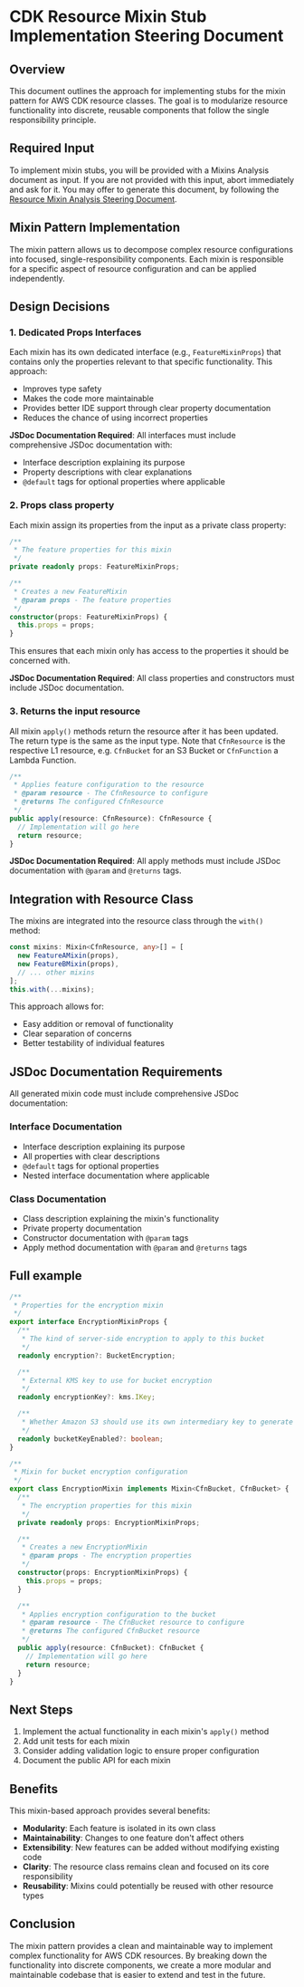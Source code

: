# CDK Resource Mixin Stub Implementation Steering Document

## Overview

This document outlines the approach for implementing stubs for the mixin pattern for AWS CDK resource classes.
The goal is to modularize resource functionality into discrete, reusable components that follow the single responsibility principle.

## Required Input

To implement mixin stubs, you will be provided with a Mixins Analysis document as input.
If you are not provided with this input, abort immediately and ask for it.
You may offer to generate this document, by following the [Resource Mixin Analysis Steering Document](mixin-analysis.md).

## Mixin Pattern Implementation

The mixin pattern allows us to decompose complex resource configurations into focused, single-responsibility components. Each mixin is responsible for a specific aspect of resource configuration and can be applied independently.

## Design Decisions

### 1. Dedicated Props Interfaces

Each mixin has its own dedicated interface (e.g., `FeatureMixinProps`) that contains only the properties relevant to that specific functionality. This approach:

- Improves type safety
- Makes the code more maintainable
- Provides better IDE support through clear property documentation
- Reduces the chance of using incorrect properties

**JSDoc Documentation Required**: All interfaces must include comprehensive JSDoc documentation with:

- Interface description explaining its purpose
- Property descriptions with clear explanations
- `@default` tags for optional properties where applicable

### 2. Props class property

Each mixin assign its properties from the input as a private class property:

```typescript
/**
 * The feature properties for this mixin
 */
private readonly props: FeatureMixinProps;

/**
 * Creates a new FeatureMixin
 * @param props - The feature properties
 */
constructor(props: FeatureMixinProps) {
  this.props = props;
}
```

This ensures that each mixin only has access to the properties it should be concerned with.

**JSDoc Documentation Required**: All class properties and constructors must include JSDoc documentation.

### 3. Returns the input resource

All mixin `apply()` methods return the resource after it has been updated.
The return type is the same as the input type.
Note that `CfnResource` is the respective L1 resource, e.g. `CfnBucket` for an S3 Bucket or `CfnFunction` a Lambda Function.

```typescript
/**
 * Applies feature configuration to the resource
 * @param resource - The CfnResource to configure
 * @returns The configured CfnResource
 */
public apply(resource: CfnResource): CfnResource {
  // Implementation will go here
  return resource;
}
```

**JSDoc Documentation Required**: All apply methods must include JSDoc documentation with `@param` and `@returns` tags.

## Integration with Resource Class

The mixins are integrated into the resource class through the `with()` method:

```typescript
const mixins: Mixin<CfnResource, any>[] = [
  new FeatureAMixin(props),
  new FeatureBMixin(props),
  // ... other mixins
];
this.with(...mixins);
```

This approach allows for:

- Easy addition or removal of functionality
- Clear separation of concerns
- Better testability of individual features

## JSDoc Documentation Requirements

All generated mixin code must include comprehensive JSDoc documentation:

### Interface Documentation

- Interface description explaining its purpose
- All properties with clear descriptions
- `@default` tags for optional properties
- Nested interface documentation where applicable

### Class Documentation

- Class description explaining the mixin's functionality
- Private property documentation
- Constructor documentation with `@param` tags
- Apply method documentation with `@param` and `@returns` tags

## Full example

```typescript
/**
 * Properties for the encryption mixin
 */
export interface EncryptionMixinProps {
  /**
   * The kind of server-side encryption to apply to this bucket
   */
  readonly encryption?: BucketEncryption;

  /**
   * External KMS key to use for bucket encryption
   */
  readonly encryptionKey?: kms.IKey;

  /**
   * Whether Amazon S3 should use its own intermediary key to generate data keys
   */
  readonly bucketKeyEnabled?: boolean;
}

/**
 * Mixin for bucket encryption configuration
 */
export class EncryptionMixin implements Mixin<CfnBucket, CfnBucket> {
  /**
   * The encryption properties for this mixin
   */
  private readonly props: EncryptionMixinProps;

  /**
   * Creates a new EncryptionMixin
   * @param props - The encryption properties
   */
  constructor(props: EncryptionMixinProps) {
    this.props = props;
  }

  /**
   * Applies encryption configuration to the bucket
   * @param resource - The CfnBucket resource to configure
   * @returns The configured CfnBucket resource
   */
  public apply(resource: CfnBucket): CfnBucket {
    // Implementation will go here
    return resource;
  }
}
```

## Next Steps

1. Implement the actual functionality in each mixin's `apply()` method
2. Add unit tests for each mixin
3. Consider adding validation logic to ensure proper configuration
4. Document the public API for each mixin

## Benefits

This mixin-based approach provides several benefits:

- **Modularity**: Each feature is isolated in its own class
- **Maintainability**: Changes to one feature don't affect others
- **Extensibility**: New features can be added without modifying existing code
- **Clarity**: The resource class remains clean and focused on its core responsibility
- **Reusability**: Mixins could potentially be reused with other resource types

## Conclusion

The mixin pattern provides a clean and maintainable way to implement complex functionality for AWS CDK resources. By breaking down the functionality into discrete components, we create a more modular and maintainable codebase that is easier to extend and test in the future.
